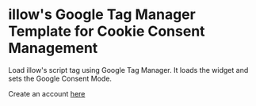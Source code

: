 # illow's Google Tag Manager Template for Cookie Consent Management
Load illow's script tag using Google Tag Manager. It loads the widget and sets the Google Consent Mode.

Create an account [here](https://platform.illow.io/#/sign-up?utm_source=github&utm_medium=gtm-template)
